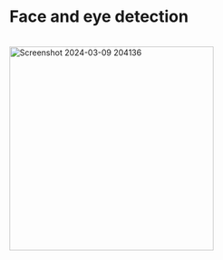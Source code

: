 # Face and eye detection
<br>
<img width="360" alt="Screenshot 2024-03-09 204136" src="https://github.com/Bhavaneet/Computer-Vision-projects/assets/130878982/84d90de1-a34c-4885-83c6-675248084179">

